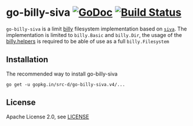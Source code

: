 # go-billy-siva [![GoDoc](https://godoc.org/gopkg.in/src-d/go-billy-siva.v4?status.svg)](https://godoc.org/gopkg.in/src-d/go-billy-siva.v4) [![Build Status](https://travis-ci.org/src-d/go-billy-siva.svg?branch=master)](https://travis-ci.org/src-d/go-billy-siva)


`go-billy-siva` is a limit [billy](https://github.com/src-d/go-billy) filesystem implementation based on [`siva`](https://github.com/src-d/go-siva). The implementation is limited to `billy.Basic` and `billy.Dir`, the usage of the [billy.helpers](https://github.com/src-d/go-billy/tree/master/helper) is required to be able of use as a full `billy.Filesystem`

Installation
------------

The recommended way to install go-billy-siva

```
go get -u gopkg.in/src-d/go-billy-siva.v4/...
```

License
-------

Apache License 2.0, see [LICENSE](LICENSE)
